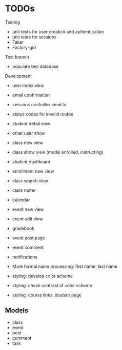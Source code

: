 # TODOs

Testing
* unit tests for user creation and authentication
* unit tests for sessions
* Faker
* Factory-girl

Test branch
* populate test database

Development
* user index view
* email confirmation
* sessions controller send to
* status codes for invalid routes
* student detail view
* other user show
* class new view
* class show view (modal enrolled, instructing)
* student dashboard
* enrollment new view
* class search view
* class roster
* calendar
* event new view
* event edit view
* gradebook
* event post page
* event comment
* notifications
* More formal name processing: first name, last name

* styling: develop color scheme
* styling: check contrast of color scheme
* styling: course links, student page

## Models
* class
* event
* post
* comment
* task
